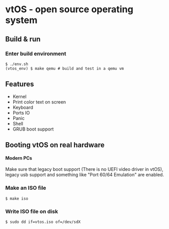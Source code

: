 # vtOS - open source operating system 

## Build & run

### Enter build environment

```
$ ./env.sh
(vtos_env) $ make qemu # build and test in a qemu vm
```
## Features
*  Kernel
*  Print color text on screen
*  Keyboard 
*  Ports IO
*  Panic
*  Shell
*  GRUB boot support 

## Booting vtOS on real hardware

#### Modern PCs
Make sure that legacy boot support (There is no UEFI video driver in vtOS), legacy usb support and something like "Port 60/64 Emulation" are enabled.

### Make an ISO file
```
$ make iso
```
### Write ISO file on disk
```
$ sudo dd if=vtos.iso of=/dev/sdX
```
